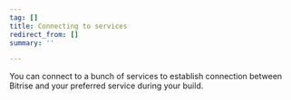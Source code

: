 ```yaml
---
tag: []
title: Connecting to services
redirect_from: []
summary: ''

---
```

You can connect to a bunch of services to establish connection between Bitrise and your preferred service during your build. 